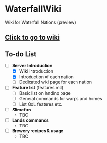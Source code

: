 WaterfallWiki
=============
Wiki for Waterfall Nations (preview)

## [Click to go to wiki](wiki/index.md)

## To-do List

- [ ] **Server Introduction**
  - [x] Wiki introduction
  - [x] Introduction of each nation
  - [ ] Dedicated wiki page for each nation
- [ ] **Feature list** (features.md)
  - [ ] Basic list on landing page
  - [ ] General commands for warps and homes
  - [ ] List QoL features etc.
- [ ] **Slimefun**
  - TBC
- [ ] **Lands commands**
  - TBC
- [ ] **Brewery recipes & usage**
  - TBC
